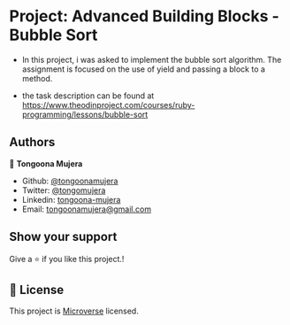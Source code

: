 # Project: Advanced Building Blocks - Bubble Sort

* In this project, i was asked to implement the bubble sort algorithm. The assignment is focused on the use of yield and passing a block to a method.

* the task description can be found at https://www.theodinproject.com/courses/ruby-programming/lessons/bubble-sort

## Authors
👤 **Tongoona Mujera**

- Github: [@tongoonamujera](https://github.com/tongoonamujera)
- Twitter: [@tongomujera](https://twitter.com/tongomujera)
- Linkedin: [tongoona-mujera](https://www.linkedin.com/in/tongoona-mujera-125604162/)
- Email:  tongoonamujera@gmail.com

## Show your support

Give a ⭐️ if you like this project.!

## 📝 License

This project is [Microverse](https://microverse.org) licensed.
